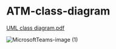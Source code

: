 # ATM-class-diagram
[UML class diagram.pdf](https://github.com/ITIvanov18/ATM-class-diagram/files/10957777/UML.class.diagram.pdf)


![MicrosoftTeams-image (1)](https://user-images.githubusercontent.com/59703243/226293089-8f16b5c7-3e04-422f-887f-47826776c544.png)
